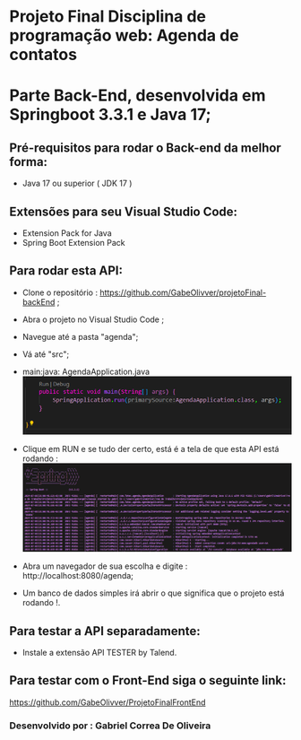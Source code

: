 # Projeto Final Disciplina de programação web: Agenda de contatos
# Parte Back-End, desenvolvida em Springboot 3.3.1 e Java 17;

## Pré-requisitos para rodar o Back-end da melhor forma:

- Java 17 ou superior ( JDK 17 )

## Extensões para seu Visual Studio Code:
- Extension Pack for Java
- Spring Boot Extension Pack

## Para rodar esta API:
- Clone o repositório : https://github.com/GabeOlivver/projetoFinal-backEnd ;
- Abra o projeto no Visual Studio Code ;
- Navegue até a pasta "agenda";
- Vá até "src";
- main:java: AgendaApplication.java
![alt text](image.png)
- Clique em RUN e se tudo der certo, está é a tela de que esta API está rodando :
![alt text](image-1.png)

- Abra um navegador de sua escolha e digite : http://localhost:8080/agenda;

- Um banco de dados simples irá abrir o que significa que o projeto está rodando !.


## Para testar a API separadamente:

- Instale a extensão API TESTER by Talend.

## Para testar com o Front-End siga o seguinte link:

https://github.com/GabeOlivver/ProjetoFinalFrontEnd


### Desenvolvido por : Gabriel Correa De Oliveira 





